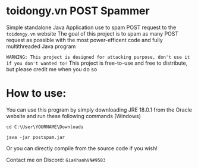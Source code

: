 # toidongy.vn POST Spammer

Simple standalone Java Application use to spam POST request to the `toidongy.vn` website
The goal of this project is to spam as many POST request as possible with the most power-efficent code and fully multithreaded Java program

`WARNING: This project is designed for attacking purpose, don't use it if you don't wanted to!`
This project is free-to-use and free to distribute, but please credit me when you do so

# How to use:
You can use this program by simply downloading JRE 18.0.1 from the Oracle website
and run these following commands (Windows)

`cd C:\User\YOURNAME\Downloads`

`java -jar postspam.jar`

Or you can directly compile from the source code if you wish!

Contact me on Discord: `GiaKhanhVN#9583`
